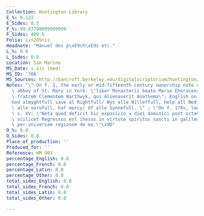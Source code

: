 ```yaml
---
Collection: Huntington Library
E_%: 0.122
E_Sides: 0.5
F_%: 99.87799999999999
F_Sides: 409.5
Folia: ii+205+ii
Headnote: "Manuel des p\xE9ch\xE9s etc."
L_%: 0.0
L_Sides: 0.0
Location: San Marino
MS_Date: s.xiv (med)
MS_ID: '766'
MS_Sources: http://bancroft.berkeley.edu/digitalscriptorium/huntington/HM903.html
Notes: "\" On f. 1, the early or mid-fifteenth century ownership note of the Benedictine\
  \ abbey of St. Mary in York: \"liber Monasterii beate Marie Eboracensis emptus per\
  \ fratrem Clementem Warthwyk, qui Alienaverit Anathema\"; English on f. 139v: \"\
  God almyghtfull save al Rightfull/ Wys alle Willeffull, help all Nedfull/ Gladde\
  \ alle sorufull, haf mercy/ Of alle Synnefull. \" ; \"On f. 170v, lower margin,\
  \ s. XV: \"Nota quod deficit hic exposicio v diei dominici post octavam epiphanie\
  \ scilicet Regressus est ihesus in virtute spiritus sancti in galileam et fama erat\
  \ per universam regionem de eo.\"\x9D"
O_%: 0.0
O_Sides: 0.0
Place_of_production: ''
Produced_for: ''
Reference: HM 903
percentage_English: 0.0
percentage_French: 0.0
percentage_Latin: 0.0
percentage_Other: 0.0
total_sides_English: 0.0
total_sides_French: 0.0
total_sides_Latin: 0.0
total_sides_Other: 0.0

---
```

